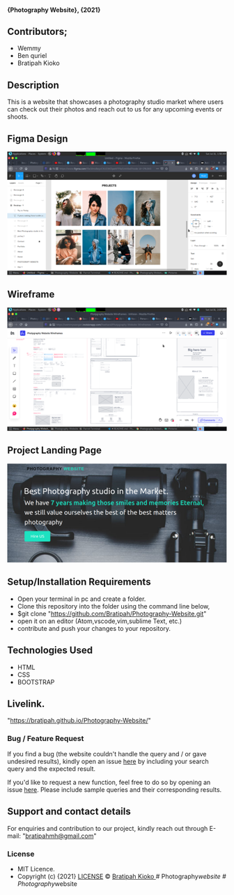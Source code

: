 #### {Photography Website}, {2021}
## Contributors;
 * Wemmy
 * Ben quriel
 * Bratipah Kioko
## Description
This is a website that showcases a photography studio market where users can check out their photos and reach out to us for any upcoming events or shoots.
## Figma Design 
![Image description](https://github.com/Bratipah/Photography-Website/blob/bratipah/images/Screenshot%20at%202021-07-31%2001-58-29.png)

## Wireframe
 ![Image description](https://github.com/Bratipah/Photography-Website/blob/bratipah/images/Screenshot%20at%202021-07-31%2002-07-13.png)
## Project Landing Page
![Image description](https://github.com/Bratipah/Photography-Website/blob/bratipah/images/Screenshot%20at%202021-07-31%2005-46-22.png) 
## Setup/Installation Requirements
* Open your terminal in pc and create a folder.
* Clone this repository into the folder using the command line below,
* $git clone "https://github.com/Bratipah/Photography-Website.git"
* open it on an editor (Atom,vscode,vim,sublime Text, etc.)
* contribute and push your changes to your repository.
## Technologies Used
* HTML
* CSS
* BOOTSTRAP
## Livelink.
"https://bratipah.github.io/Photography-Website/"
### Bug / Feature Request

If you find a bug (the website couldn't handle the query and / or gave undesired results), kindly open an issue [here](https://github.com/Bratipah/Photography-Website/issues) by including your search query and the expected result.

If you'd like to request a new function, feel free to do so by opening an issue [here](https://github.com/Bratipah/Photography-Website/issues). Please include sample queries and their corresponding results.
## Support and contact details
For enquiries and contribution to our project, kindly reach out through E-mail: "bratipahmh@gmail.com"
### License
* MIT Licence.
* Copyright (c) {2021} [LICENSE](https://github.com/Bratipah/Photography-Website/blob/bratipah/LICENSE.md) © [Bratipah Kioko ](https://github.com/bratipah)#   P h o t o g r a p h y _ w e b s i t e 
 
 #   P h o t o g r a p h y _ w e b s i t e 
 
 